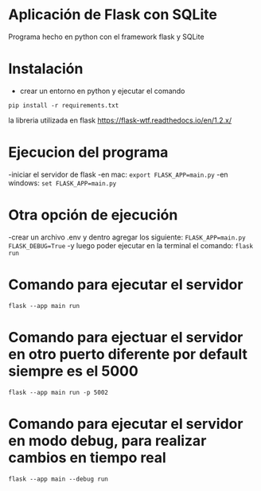 # Aplicación de Flask con SQLite

Programa hecho en python con el framework flask y SQLite

# Instalación
- crear un entorno en python y ejecutar el comando
```
pip install -r requirements.txt
```
la libreria utilizada en flask https://flask-wtf.readthedocs.io/en/1.2.x/

# Ejecucion del programa
 -iniciar el servidor de flask
 -en mac: 
  ```export FLASK_APP=main.py```
 -en windows:
  ```set FLASK_APP=main.py```

# Otra opción de ejecución 
  -crear un archivo .env y dentro agregar los siguiente:
  ``` FLASK_APP=main.py ```
  ``` FLASK_DEBUG=True ```
  -y luego poder ejecutar en la terminal el comando:
  ``` flask run ```

# Comando para ejecutar el servidor
 ```flask --app main run```

# Comando para ejectuar el servidor en otro puerto diferente por default siempre es el 5000
```flask --app main run -p 5002```

# Comando para ejecutar el servidor en modo debug, para realizar cambios en tiempo real
```flask --app main --debug run```